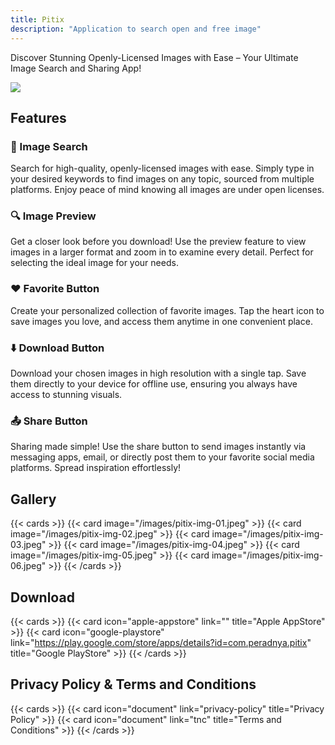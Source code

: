```yaml
---
title: Pitix
description: "Application to search open and free image"
---
```


Discover Stunning Openly-Licensed Images with Ease – Your Ultimate Image Search and Sharing App!

![](/images/pitix-icon.jpeg)

## Features

### 🌟 Image Search
Search for high-quality, openly-licensed images with ease. Simply type in your desired keywords to find images on any topic, sourced from multiple platforms. Enjoy peace of mind knowing all images are under open licenses.

### 🔍 Image Preview
Get a closer look before you download! Use the preview feature to view images in a larger format and zoom in to examine every detail. Perfect for selecting the ideal image for your needs.

### ❤️ Favorite Button
Create your personalized collection of favorite images. Tap the heart icon to save images you love, and access them anytime in one convenient place.

### ⬇️ Download Button
Download your chosen images in high resolution with a single tap. Save them directly to your device for offline use, ensuring you always have access to stunning visuals.

### 📤 Share Button
Sharing made simple! Use the share button to send images instantly via messaging apps, email, or directly post them to your favorite social media platforms. Spread inspiration effortlessly!

## Gallery

{{< cards >}}
    {{< card image="/images/pitix-img-01.jpeg" >}}
    {{< card image="/images/pitix-img-02.jpeg" >}}
    {{< card image="/images/pitix-img-03.jpeg" >}}
    {{< card image="/images/pitix-img-04.jpeg" >}}
    {{< card image="/images/pitix-img-05.jpeg" >}}
    {{< card image="/images/pitix-img-06.jpeg" >}}
{{< /cards >}}

## Download

{{< cards >}}
    {{< card icon="apple-appstore" link="" title="Apple AppStore" >}}
    {{< card icon="google-playstore" link="https://play.google.com/store/apps/details?id=com.peradnya.pitix" title="Google PlayStore" >}}
{{< /cards >}}

## Privacy Policy & Terms and Conditions

{{< cards >}}
    {{< card icon="document" link="privacy-policy" title="Privacy Policy" >}}
    {{< card icon="document" link="tnc" title="Terms and Conditions" >}}
{{< /cards >}}
